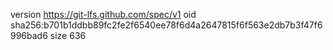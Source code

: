 version https://git-lfs.github.com/spec/v1
oid sha256:b701b1ddbb89fc2fe2f6540ee78f6d4a2647815f6f563e2db7b3f47f6996bad6
size 636
